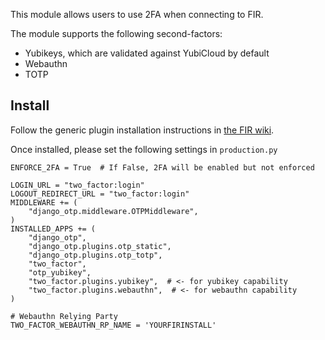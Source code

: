 This module allows users to use 2FA when connecting to FIR.

The module supports the following second-factors:
- Yubikeys, which are validated against YubiCloud by default
- Webauthn
- TOTP

## Install

Follow the generic plugin installation instructions in [the FIR wiki](https://github.com/certsocietegenerale/FIR/wiki/Plugins).

Once installed, please set the following settings in `production.py`

```
ENFORCE_2FA = True  # If False, 2FA will be enabled but not enforced

LOGIN_URL = "two_factor:login"
LOGOUT_REDIRECT_URL = "two_factor:login"
MIDDLEWARE += (
    "django_otp.middleware.OTPMiddleware",
)
INSTALLED_APPS += (
    "django_otp",
    "django_otp.plugins.otp_static",
    "django_otp.plugins.otp_totp",
    "two_factor",
    "otp_yubikey",
    "two_factor.plugins.yubikey",  # <- for yubikey capability
    "two_factor.plugins.webauthn",  # <- for webauthn capability
)

# Webauthn Relying Party
TWO_FACTOR_WEBAUTHN_RP_NAME = 'YOURFIRINSTALL'
```
